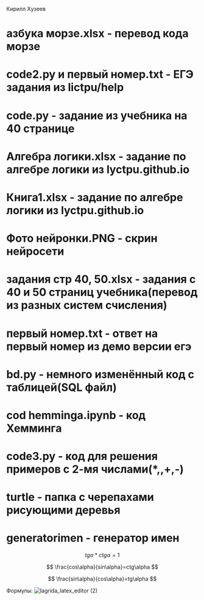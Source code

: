 Кирилл Хузеев

# азбука морзе.xlsx - перевод кода морзе
# code2.py и первый номер.txt - ЕГЭ задания из lictpu/help
# code.py - задание из учебника на 40 странице
# Алгебра логики.xlsx - задание по алгебре логики из lyctpu.github.io
# Книга1.xlsx - задание по алгебре логики из lyctpu.github.io
# Фото нейронки.PNG - скрин нейросети
# задания стр 40, 50.xlsx - задания с 40 и 50 страниц учебника(перевод из разных систем счисления)
# первый номер.txt - ответ на первый номер из демо версии егэ
# bd.py - немного изменённый код с таблицей(SQL файл)
# cod hemminga.ipynb - код Хемминга
# code3.py - код для решения примеров с 2-мя числами(*,,+,-)
# turtle - папка с черепахами рисующими деревья
# generatorimen - генератор имен
$$ tg\alpha*ctg\alpha=1 $$

$$ \frac{cos\alpha}{sin\alpha}=ctg\alpha $$

$$ \frac{sin\alpha}{cos\alpha}=tg\alpha $$

 Формулы:
![lagrida_latex_editor (2)](https://user-images.githubusercontent.com/114716562/201263983-12c4d416-8ed0-4487-8b4f-327e2bcae0ff.png)

